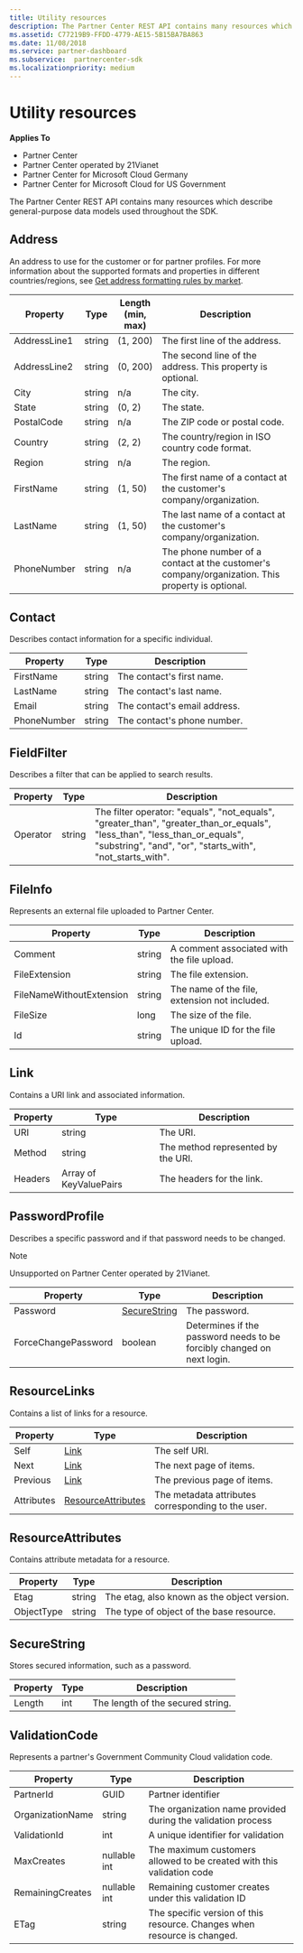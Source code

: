 ```yaml
---
title: Utility resources
description: The Partner Center REST API contains many resources which describe general-purpose data models used throughout the SDK.
ms.assetid: C77219B9-FFDD-4779-AE15-5B15BA7BA863
ms.date: 11/08/2018
ms.service: partner-dashboard
ms.subservice:  partnercenter-sdk
ms.localizationpriority: medium
---
```


# Utility resources

**Applies To**

- Partner Center
- Partner Center operated by 21Vianet
- Partner Center for Microsoft Cloud Germany
- Partner Center for Microsoft Cloud for US Government

The Partner Center REST API contains many resources which describe
general-purpose data models used throughout the SDK.

## Address

An address to use for the customer or for partner profiles. For more
information about the supported formats and properties in different
countries/regions, see [Get address formatting rules by
market](get-market-specific-validation-data.md).

| Property     | Type   | Length (min, max) | Description                                                                                      |
|--------------|--------|-------------------|--------------------------------------------------------------------------------------------------|
| AddressLine1 | string | (1, 200)          | The first line of the address.                                                                   |
| AddressLine2 | string | (0, 200)          | The second line of the address. This property is optional.                                       |
| City         | string | n/a               | The city.                                                                                        |
| State        | string | (0, 2)            | The state.                                                                                       |
| PostalCode   | string | n/a               | The ZIP code or postal code.                                                                     |
| Country      | string | (2, 2)            | The country/region in ISO country code format.                                                   |
| Region       | string | n/a               | The region.                                                                                      |
| FirstName    | string | (1, 50)           | The first name of a contact at the customer's company/organization.                              |
| LastName     | string | (1, 50)           | The last name of a contact at the customer's company/organization.                               |
| PhoneNumber  | string | n/a               | The phone number of a contact at the customer's company/organization. This property is optional. |

## Contact

Describes contact information for a specific individual.

| Property    | Type   | Description                  |
|-------------|--------|------------------------------|
| FirstName   | string | The contact's first name.    |
| LastName    | string | The contact's last name.     |
| Email       | string | The contact's email address. |
| PhoneNumber | string | The contact's phone number.  |

## FieldFilter

Describes a filter that can be applied to search results.

| Property | Type   | Description                                                                                                                                                                                        |
|----------|--------|----------------------------------------------------------------------------------------------------------------------------------------------------------------------------------------------------|
| Operator | string | The filter operator: "equals", "not\_equals", "greater\_than", "greater\_than\_or\_equals", "less\_than", "less\_than\_or\_equals", "substring", "and", "or", "starts\_with", "not\_starts\_with". |

## FileInfo

Represents an external file uploaded to Partner Center.

| Property                 | Type   | Description                                   |
|--------------------------|--------|-----------------------------------------------|
| Comment                  | string | A comment associated with the file upload.    |
| FileExtension            | string | The file extension.                           |
| FileNameWithoutExtension | string | The name of the file, extension not included. |
| FileSize                 | long   | The size of the file.                         |
| Id                       | string | The unique ID for the file upload.            |

## Link

Contains a URI link and associated information.

| Property | Type                   | Description                        |
|----------|------------------------|------------------------------------|
| URI      | string                 | The URI.                           |
| Method   | string                 | The method represented by the URI. |
| Headers  | Array of KeyValuePairs | The headers for the link.          |

## PasswordProfile

Describes a specific password and if that password needs to be changed.

>[!NOTE]
>Unsupported on Partner Center operated by 21Vianet.

| Property            | Type                          | Description                                                            |
|---------------------|-------------------------------|------------------------------------------------------------------------|
| Password            | [SecureString](#securestring) | The password.                                                          |
| ForceChangePassword | boolean                       | Determines if the password needs to be forcibly changed on next login. |

## ResourceLinks

Contains a list of links for a resource.

| Property   | Type                                      | Description                                        |
|------------|-------------------------------------------|----------------------------------------------------|
| Self       | [Link](#link)                             | The self URI.                                      |
| Next       | [Link](#link)                             | The next page of items.                            |
| Previous   | [Link](#link)                             | The previous page of items.                        |
| Attributes | [ResourceAttributes](#resourceattributes) | The metadata attributes corresponding to the user. |

## ResourceAttributes

Contains attribute metadata for a resource.

| Property   | Type   | Description                                 |
|------------|--------|---------------------------------------------|
| Etag       | string | The etag, also known as the object version. |
| ObjectType | string | The type of object of the base resource.    |

## SecureString

Stores secured information, such as a password.

| Property | Type | Description                       |
|----------|------|-----------------------------------|
| Length   | int  | The length of the secured string. |

## ValidationCode

Represents a partner's Government Community Cloud validation code.

| Property         | Type         | Description                                                              |
|------------------|--------------|--------------------------------------------------------------------------|
| PartnerId        | GUID         | Partner identifier                                                       |
| OrganizationName | string       | The organization name provided during the validation process             |
| ValidationId     | int          | A unique identifier for validation                                       |
| MaxCreates       | nullable int | The maximum customers allowed to be created with this validation code    |
| RemainingCreates | nullable int | Remaining customer creates under this validation ID                      |
| ETag             | string       | The specific version of this resource. Changes when resource is changed. |
